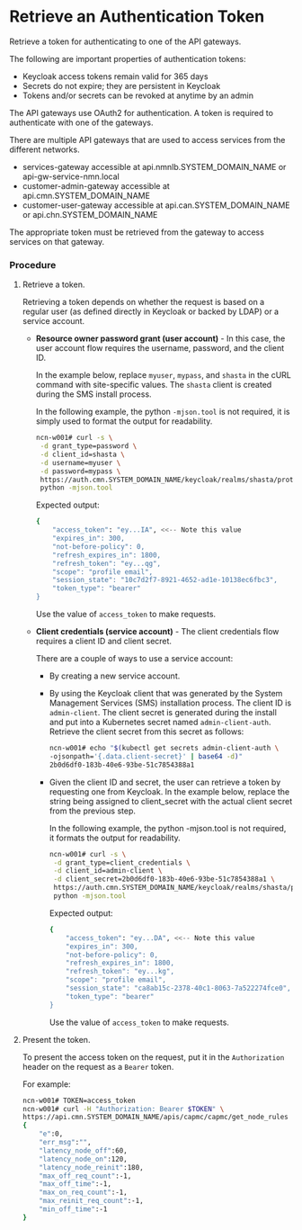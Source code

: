 # Retrieve an Authentication Token

Retrieve a token for authenticating to one of the API gateways.

The following are important properties of authentication tokens:
-   Keycloak access tokens remain valid for 365 days
-   Secrets do not expire; they are persistent in Keycloak
-   Tokens and/or secrets can be revoked at anytime by an admin

The API gateways use OAuth2 for authentication. A token is required to authenticate with one of the gateways.

There are multiple API gateways that are used to access services from the different networks.

- services-gateway accessible at api.nmnlb.SYSTEM_DOMAIN_NAME or api-gw-service-nmn.local
- customer-admin-gateway accessible at api.cmn.SYSTEM_DOMAIN_NAME
- customer-user-gateway accessible at api.can.SYSTEM_DOMAIN_NAME or api.chn.SYSTEM_DOMAIN_NAME

The appropriate token must be retrieved from the gateway to access services on that gateway.

### Procedure

1.  Retrieve a token.

    Retrieving a token depends on whether the request is based on a regular user \(as defined directly in Keycloak or backed by LDAP\) or a service account.

    -   **Resource owner password grant \(user account\)** - In this case, the user account flow requires the username, password, and the client ID.

        In the example below, replace `myuser`, `mypass`, and `shasta` in the cURL command with site-specific values. The `shasta` client is created during the SMS install process.

        In the following example, the python `-mjson.tool` is not required, it is simply used to format the output for readability.

        ```bash
        ncn-w001# curl -s \
         -d grant_type=password \
         -d client_id=shasta \
         -d username=myuser \
         -d password=mypass \
         https://auth.cmn.SYSTEM_DOMAIN_NAME/keycloak/realms/shasta/protocol/openid-connect/token |
         python -mjson.tool
        ```

        Expected output:

        ```bash
        {
            "access_token": "ey...IA", <<-- Note this value
            "expires_in": 300,
            "not-before-policy": 0,
            "refresh_expires_in": 1800,
            "refresh_token": "ey...qg",
            "scope": "profile email",
            "session_state": "10c7d2f7-8921-4652-ad1e-10138ec6fbc3",
            "token_type": "bearer"
        }
        ```

        Use the value of `access_token` to make requests.

    -   **Client credentials \(service account\)** - The client credentials flow requires a client ID and client secret.

        There are a couple of ways to use a service account:

        -   By creating a new service account.
        -   By using the Keycloak client that was generated by the System Management Services \(SMS\) installation process. The client ID is `admin-client`. The client secret is generated during the install and put into a Kubernetes secret named `admin-client-auth`. Retrieve the client secret from this secret as follows:

            ```bash
            ncn-w001# echo "$(kubectl get secrets admin-client-auth \
            -ojsonpath='{.data.client-secret}' | base64 -d)"
            2b0d6df0-183b-40e6-93be-51c7854388a1
            ```

        -   Given the client ID and secret, the user can retrieve a token by requesting one from Keycloak. In the example below, replace the string being assigned to client\_secret with the actual client secret from the previous step.

            In the following example, the python -mjson.tool is not required, it formats the output for readability.

            ```bash
            ncn-w001# curl -s \
             -d grant_type=client_credentials \
             -d client_id=admin-client \
             -d client_secret=2b0d6df0-183b-40e6-93be-51c7854388a1 \
             https://auth.cmn.SYSTEM_DOMAIN_NAME/keycloak/realms/shasta/protocol/openid-connect/token |
             python -mjson.tool
            ```

            Expected output:

            ```bash
            {
                "access_token": "ey...DA", <<-- Note this value
                "expires_in": 300,
                "not-before-policy": 0,
                "refresh_expires_in": 1800,
                "refresh_token": "ey...kg",
                "scope": "profile email",
                "session_state": "ca8ab15c-2378-40c1-8063-7a522274fce0",
                "token_type": "bearer"
            }
            ```

            Use the value of `access_token` to make requests.

2.  Present the token.

    To present the access token on the request, put it in the `Authorization` header on the request as a `Bearer` token.

    For example:

    ```bash
    ncn-w001# TOKEN=access_token
    ncn-w001# curl -H "Authorization: Bearer $TOKEN" \
    https://api.cmn.SYSTEM_DOMAIN_NAME/apis/capmc/capmc/get_node_rules
    {
        "e":0,
        "err_msg":"",
        "latency_node_off":60,
        "latency_node_on":120,
        "latency_node_reinit":180,
        "max_off_req_count":-1,
        "max_off_time":-1,
        "max_on_req_count":-1,
        "max_reinit_req_count":-1,
        "min_off_time":-1
    }
    ```

